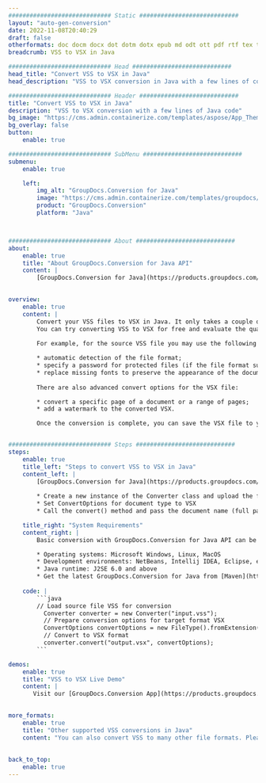 ```yaml
---
############################# Static ############################
layout: "auto-gen-conversion"
date: 2022-11-08T20:40:29
draft: false
otherformats: doc docm docx dot dotm dotx epub md odt ott pdf rtf tex txt vdx vsdm vsdx vssm vssx vstm vstx vsx vtx xps
breadcrumb: VSS to VSX in Java

############################# Head ############################
head_title: "Convert VSS to VSX in Java"
head_description: "VSS to VSX conversion in Java with a few lines of code. Convert over 160 file formats using the GroupDocs document conversion API for Java"

############################# Header ############################
title: "Convert VSS to VSX in Java"
description: "VSS to VSX conversion with a few lines of Java code"
bg_image: "https://cms.admin.containerize.com/templates/aspose/App_Themes/V3/images/bg/header1.png"
bg_overlay: false
button:
    enable: true

############################# SubMenu ############################
submenu:
    enable: true

    left:
        img_alt: "GroupDocs.Conversion for Java"
        image: "https://cms.admin.containerize.com/templates/groupdocs/images/product-logos/90x90-noborder/groupdocs-conversion-java.png"
        product: "GroupDocs.Conversion"
        platform: "Java"



############################# About ############################
about:
    enable: true
    title: "About GroupDocs.Conversion for Java API"
    content: |
        [GroupDocs.Conversion for Java](https://products.groupdocs.com/conversion/java/) is an advanced file format conversion API for converting between popular image and document formats such as Microsoft Office, OpenDocument, PDF, HTML, email, CAD. and much more with just a few lines of code. The native API automatically detects the formats of the original documents and offers many options for customizing the converted documents. Along with the function of extracting information from a document, it also supports caching of the conversion results to the local disk by default. However, any type of cache storage can be supported by implementing the appropriate interfaces - Amazon S3, Dropbox, Google Drive, Windows Azure, Reddis, or any others.
    

overview:
    enable: true
    content: |
        Convert your VSS files to VSX in Java. It only takes a couple of lines of Java code on any platform of your choice, such as Windows, Linux, macOS.
        You can try converting VSS to VSX for free and evaluate the quality of the conversion results. Along with simple file conversion scripts, you can try more sophisticated options for loading the VSS source file and storing the VSX output. 
        
        For example, for the source VSS file you may use the following load options:

        * automatic detection of the file format;
        * specify a password for protected files (if the file format supports it);
        * replace missing fonts to preserve the appearance of the document.
        
        There are also advanced convert options for the VSX file:

        * convert a specific page of a document or a range of pages;
        * add a watermark to the converted VSX.

        Once the conversion is complete, you can save the VSX file to your local file path or to any third party storage such as FTP, Amazon S3, Google Drive, Dropbox etc. Please note - to convert VSS to VSX, you do not need to install any additional software, such as MS Office, Open Office, Adobe Acrobat Reader etc.


############################# Steps ############################
steps:
    enable: true
    title_left: "Steps to convert VSS to VSX in Java"
    content_left: |
        [GroupDocs.Conversion for Java](https://products.groupdocs.com/conversion/java/) allows developers to easily convert VSS file to VSX with a few lines of code.
        
        * Create a new instance of the Converter class and upload the file VSS with the full path
        * Set ConvertOptions for document type to VSX
        * Call the convert() method and pass the document name (full path) and format (VSX) as a parameter

    title_right: "System Requirements"
    content_right: |
        Basic conversion with GroupDocs.Conversion for Java API can be done with just a few lines of code. Our APIs are supported on all major platforms and operating systems. Before executing the code below, make sure you have the following prerequisites installed on your system.

        * Operating systems: Microsoft Windows, Linux, MacOS
        * Development environments: NetBeans, Intellij IDEA, Eclipse, etc.
        * Java runtime: J2SE 6.0 and above
        * Get the latest GroupDocs.Conversion for Java from [Maven](https://repository.groupdocs.com/webapp/#/artifacts/browse/tree/General/repo/com/groupdocs/groupdocs-conversion)
         
    code: |
        ```java    
        // Load source file VSS for conversion
          Converter converter = new Converter("input.vss");
          // Prepare conversion options for target format VSX
          ConvertOptions convertOptions = new FileType().fromExtension("vsx").getConvertOptions();
          // Convert to VSX format
          converter.convert("output.vsx", convertOptions);
        ```

demos:
    enable: true
    title: "VSS to VSX Live Demo"
    content: |
       Visit our [GroupDocs.Conversion App](https://products.groupdocs.app/conversion/family) website and try VSS to VSX conversion now. The free demo has the following benefits
          

more_formats:
    enable: true
    title: "Other supported VSS conversions in Java"
    content: "You can also convert VSS to many other file formats. Please see the list below."
       
       
back_to_top:
    enable: true
---
```

